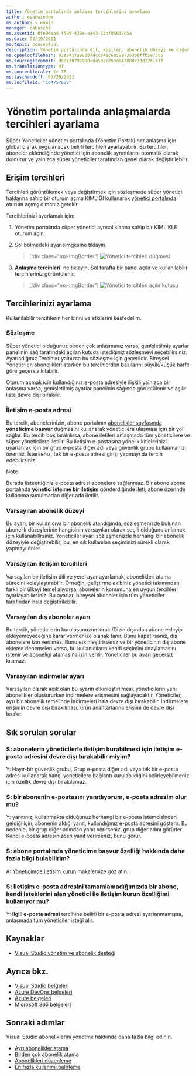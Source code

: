 ```yaml
---
title: Yönetim portalında anlaşma tercihlerini ayarlama
author: evanwindom
ms.author: v-evwin
manager: cabuschl
ms.assetid: 0fe9eaa4-f589-429e-a443-13bf86637d5a
ms.date: 03/19/2021
ms.topic: conceptual
description: Yönetim portalında dil, kişiler, abonelik düzeyi ve diğer kullanıcılara yönelik tercihleri ayarlama hakkında bilgi edinin
ms.openlocfilehash: 93a9417a88d07dcc841c6a59a7353b0ffb5e7565
ms.sourcegitcommit: d8d230791890cda532c263d04288dc13d2261c7f
ms.translationtype: MT
ms.contentlocale: tr-TR
ms.lasthandoff: 03/20/2021
ms.locfileid: "104757626"
---
```

# <a name="set-preferences-for-your-agreements-in-the-administration-portal"></a>Yönetim portalında anlaşmalarda tercihleri ayarlama
Süper Yöneticiler yönetim portalında (Yönetim Portalı) her anlaşma için global olarak uygulanacak belirli tercihleri ayarlayabilir.  Bu tercihler, aboneler eklendiğinde yönetici için abonelik ayrıntılarını otomatik olarak doldurur ve yalnızca süper yöneticiler tarafından genel olarak değiştirilebilir.  

## <a name="access-preferences"></a>Erişim tercihleri
Tercihleri görüntülemek veya değiştirmek için sözleşmede süper yönetici haklarına sahip bir oturum açma KIMLIĞI kullanarak [yönetici portalında](https://manage.visualstudio.com) oturum açmış olmanız gerekir.  

Tercihlerinizi ayarlamak için:
1. Yönetim portalında süper yönetici ayrıcalıklarına sahip bir KIMLIKLE oturum açın.
2. Sol bölmedeki ayar simgesine tıklayın.
   > [!div class="mx-imgBorder"]
   > ![Yönetici tercihleri düğmesi](_img/admin-prefs/admin-prefs-button.png "Tercihleri Yönet ' e tıklayarak yöneticileri görüntüleyin")

3. **Anlaşma tercihleri**' ne tıklayın.
Sol tarafta bir panel açılır ve kullanılabilir tercihleriniz görüntülenir. 

   > [!div class="mx-imgBorder"]
   > ![Yönetici tercihleri açılır kutusu](_img/admin-prefs/admin-prefs-flyout.png "Tercihlerinizi ayarlayın ve Kaydet ' e tıklayın.")

## <a name="set-your-preferences"></a>Tercihlerinizi ayarlama
Kullanılabilir tercihlerin her birini ve etkilerini keşfedelim. 

### <a name="agreement"></a>Sözleşme
Süper yönetici olduğunuz birden çok anlaşmanız varsa, genişletilmiş ayarlar panelinin sağ tarafındaki açılan kutuda istediğiniz sözleşmeyi seçebilirsiniz.  Ayarladığınız Tercihler yalnızca bu sözleşme için geçerlidir.  Bireysel Yöneticiler, abonelikleri atarken bu tercihlerden bazılarını büyük/küçük harfe göre geçersiz kılabilir. 

Oturum açmak için kullandığınız e-posta adresiyle ilişkili yalnızca bir anlaşma varsa, genişletilmiş ayarlar panelinin sağında görüntülenir ve açılır liste devre dışı bırakılır. 

### <a name="contact-email-address"></a>İletişim e-posta adresi
Bu tercih, abonelerinizin, abone portalının [abonelikler sayfasında](https://my.visualstudio.com/subscriptions) **yöneticime başvur** düğmesini kullanarak yöneticilere ulaşması için bir yol sağlar.  Bu tercih boş bırakılırsa, abone iletileri anlaşmada tüm yöneticilere ve süper yöneticilere iletilir.  Bu iletişim e-postasına yönelik kitlelerinizi uyarlamak için bir grup e-posta diğer adı veya güvenlik grubu kullanmanızı öneririz. İsterseniz, tek bir e-posta adresi girişi yapmayı da tercih edebilirsiniz.

> [!NOTE]
> Burada listeettiğiniz e-posta adresi abonelere sağlanmaz.  Bir abone abone portalında **yönetici isteime bir iletişim** gönderdiğinde ileti, abone üzerinde kullanıma sunulmadan diğer ada iletilir. 

### <a name="default-subscription-level"></a>Varsayılan abonelik düzeyi
Bu ayarı, bir kullanıcıya bir abonelik atandığında, sözleşmenizde bulunan abonelik düzeylerinin hangisinin varsayılan olarak seçili olduğunu anlamak için kullanabilirsiniz.  Yöneticiler ayarı sözleşmenizde herhangi bir abonelik düzeyiyle değiştirebilir; bu, en sık kullanılan seçiminizi sürekli olarak yapmayı önler. 

### <a name="default-communication-preferences"></a>Varsayılan iletişim tercihleri
Varsayılan bir iletişim dili ve yerel ayar ayarlamak, abonelikleri atama sürecini kolaylaştırabilir.  Örneğin, geliştirme ekibiniz yönetici takımından farklı bir ülkeyi temel alıyorsa, abonelerin konumuna en uygun tercihleri ayarlayabilirsiniz. Bu ayarlar, bireysel aboneler için tüm yöneticiler tarafından hala değiştirilebilir. 

### <a name="default-external-subscribers-setting"></a>Varsayılan dış aboneler ayarı
Bu tercih, yöneticilerin kuruluşunuzun kiracı/Dizin dışından abone ekleyip ekleyemeyeceğine karar vermenize olanak tanır.  Bunu kapatırsanız, dış abonelere izin verilmez.  Bunu etkinleştirirseniz ve bir yöneticinin dış abone ekleme denemeleri varsa, bu kullanıcıların kendi seçimini onaylamasını istenir ve aboneliği atamasına izin verilir. Yöneticiler bu ayarı geçersiz kılamaz. 

### <a name="default-downloads-setting"></a>Varsayılan indirmeler ayarı
Varsayılan olarak açık olan bu ayarın etkinleştirilmesi, yöneticilerin yeni abonelikler oluştururken indirmelere erişmesini sağlayacaktır.  Yöneticiler, ayrı bir abonelik temelinde İndirmeleri hala devre dışı bırakabilir.  İndirmelere erişimin devre dışı bırakılması, ürün anahtarlarına erişimi de devre dışı bırakır.  


## <a name="frequently-asked-questions"></a>Sık sorulan sorular
### <a name="q--can-i-disable-the-contact-email-address-so-subscribers-cannot-contact-admins"></a>S: abonelerin yöneticilerle iletişim kurabilmesi için **iletişim e-posta adresini** devre dışı bırakabilir miyim?
Y: Hayır-bir güvenlik grubu, Grup e-posta diğer adı veya tek bir e-posta adresi kullanarak hangi yöneticilere bağlantı kurulabildiğini belirleyebilmeniz için özellik devre dışı bırakılamaz.

### <a name="q-if-i-answer-a-subscribers-email-will-they-have-my-email-address"></a>S: bir abonenin e-postasını yanıtlıyorum, e-posta adresim olur mu?
Y: yanıtınız, kullanmakta olduğunuz herhangi bir e-posta istemcisinden geldiği için, abonenin aldığı yanıt, kullandığınız e-posta adresini gösterir.  Bu nedenle, bir grup diğer adından yanıt verirseniz, grup diğer adını görürler.  Kendi e-posta adresinizden yanıt verirseniz, bunu görür.  

### <a name="q-where-can-i-find-out-more-about-the-contact-my-admin-feature-in-the-subscriber-portal"></a>S: abone portalında **yöneticime başvur** özelliği hakkında daha fazla bilgi bulabilirim?
A: [Yöneticimde Iletişim kurun](contact-my-admin.md) makalemize göz atın. 

### <a name="q-if-we-dont-complete-the-contact-email-address-and-a-subscriber-uses-the-contact-my-admin-feature-who-receives-their-request"></a>S: **iletişim e-posta adresini** tamamlamadığımızda bir abone, kendi Isteklerini alan **yönetici ile iletişim kurun özelliğimi** kullanıyor mu?
Y: **ilgili e-posta adresi** tercihine belirli bir e-posta adresi ayarlanmamışsa, anlaşmada tüm yöneticiler isteği alır. 

## <a name="resources"></a>Kaynaklar
- [Visual Studio yönetim ve abonelik desteği](https://aka.ms/vsadminhelp)

## <a name="see-also"></a>Ayrıca bkz.
- [Visual Studio belgeleri](/visualstudio/)
- [Azure DevOps belgeleri](/azure/devops/)
- [Azure belgeleri](/azure/)
- [Microsoft 365 belgeleri](/microsoft-365/)

## <a name="next-steps"></a>Sonraki adımlar
Visual Studio aboneliklerini yönetme hakkında daha fazla bilgi edinin.
- [Ayrı abonelikler atama](assign-license.md)
- [Birden çok abonelik atama](assign-license-bulk.md)
- [Abonelikleri düzenleme](edit-license.md)
- [En fazla kullanımı belirleme](maximum-usage.md)